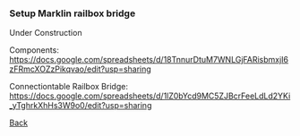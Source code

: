 ### Setup Marklin railbox bridge

Under Construction

Components: https://docs.google.com/spreadsheets/d/18TnnurDtuM7WNLGjFARisbmxjI6zFRmcXOZzPikqvao/edit?usp=sharing

Connectiontable Railbox Bridge: https://docs.google.com/spreadsheets/d/1lZ0bYcd9MC5ZJBcrFeeLdLd2YKi_yTghrkXhHs3W9o0/edit?usp=sharing



[Back](../README.md)